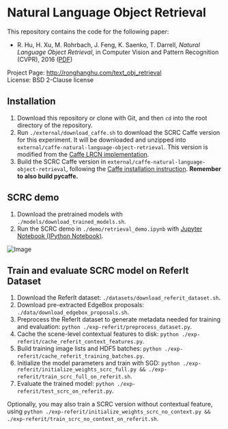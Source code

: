 # Natural Language Object Retrieval
This repository contains the code for the following paper:

* R. Hu, H. Xu, M. Rohrbach, J. Feng, K. Saenko, T. Darrell, *Natural Language Object Retrieval*, in Computer Vision and Pattern Recognition (CVPR), 2016 ([PDF](http://arxiv.org/pdf/1511.04164))

Project Page: http://ronghanghu.com/text_obj_retrieval  
License: BSD 2-Clause license

## Installation
1. Download this repository or clone with Git, and then `cd` into the root directory of the repository.
2. Run `./external/download_caffe.sh` to download the SCRC Caffe version for this experiment. It will be downloaded and unzipped into `external/caffe-natural-language-object-retrieval`. This version is modified from the [Caffe LRCN implementation](http://jeffdonahue.com/lrcn/).
3. Build the SCRC Caffe version in `external/caffe-natural-language-object-retrieval`, following the [Caffe installation instruction](http://caffe.berkeleyvision.org/installation.html). **Remember to also build pycaffe.**

## SCRC demo
1. Download the pretrained models with `./models/download_trained_models.sh`.  
2. Run the SCRC demo in `./demo/retrieval_demo.ipynb` with [Jupyter Notebook (IPython Notebook)](http://ipython.org/notebook.html).

![Image](http://www.eecs.berkeley.edu/~ronghang/projects/cvpr16_text_obj_retrieval/scrc_demo.jpg)

## Train and evaluate SCRC model on ReferIt Dataset
1. Download the ReferIt dataset: `./datasets/download_referit_dataset.sh`.
2. Download pre-extracted EdgeBox proposals: `./data/download_edgebox_proposals.sh`.
3. Preprocess the ReferIt dataset to generate metadata needed for training and evaluation: `python ./exp-referit/preprocess_dataset.py`.
4. Cache the scene-level contextual features to disk: `python ./exp-referit/cache_referit_context_features.py`.
5. Build training image lists and HDF5 batches: `python ./exp-referit/cache_referit_training_batches.py`.
6. Initialize the model parameters and train with SGD: `python ./exp-referit/initialize_weights_scrc_full.py && ./exp-referit/train_scrc_full_on_referit.sh`.
7. Evaluate the trained model: `python ./exp-referit/test_scrc_on_referit.py`.

Optionally, you may also train a SCRC version without contextual feature, using `python ./exp-referit/initialize_weights_scrc_no_context.py && ./exp-referit/train_scrc_no_context_on_referit.sh`.

